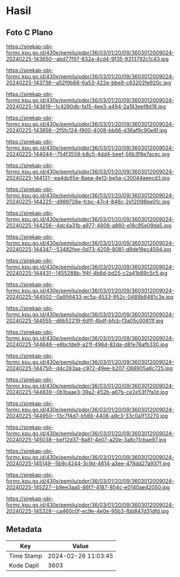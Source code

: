 # Hasil

## Foto C Plano

https://sirekap-obj-formc.kpu.go.id/430e/pemilu/pdpr/36/03/01/20/09/3603012009024-20240225-143650--abd77f97-632a-4cd4-9f35-9313792c1c43.jpg

https://sirekap-obj-formc.kpu.go.id/430e/pemilu/pdpr/36/03/01/20/09/3603012009024-20240225-143738--a52f9b66-6a53-422e-bbe9-c63202fe920c.jpg

https://sirekap-obj-formc.kpu.go.id/430e/pemilu/pdpr/36/03/01/20/09/3603012009024-20240225-143819--1c4280db-fa15-4ee3-a494-2a183eef8d18.jpg

https://sirekap-obj-formc.kpu.go.id/430e/pemilu/pdpr/36/03/01/20/09/3603012009024-20240225-143856--2f5fc124-f900-4008-bb66-d36af9c90e6f.jpg

https://sirekap-obj-formc.kpu.go.id/430e/pemilu/pdpr/36/03/01/20/09/3603012009024-20240225-144044--754f3559-b8c5-4dd4-beef-56b3f8e7acec.jpg

https://sirekap-obj-formc.kpu.go.id/430e/pemilu/pdpr/36/03/01/20/09/3603012009024-20240225-144131--ea4dc65e-8aea-4e13-be5a-c30044aeecd3.jpg

https://sirekap-obj-formc.kpu.go.id/430e/pemilu/pdpr/36/03/01/20/09/3603012009024-20240225-144225--d989728e-fcbc-47c4-846c-2e12098be01c.jpg

https://sirekap-obj-formc.kpu.go.id/430e/pemilu/pdpr/36/03/01/20/09/3603012009024-20240225-144256--4dc4a31b-a977-4808-a860-e18c95e09da5.jpg

https://sirekap-obj-formc.kpu.go.id/430e/pemilu/pdpr/36/03/01/20/09/3603012009024-20240225-144347--53482fee-0d73-4209-8081-d9de19ec4594.jpg

https://sirekap-obj-formc.kpu.go.id/430e/pemilu/pdpr/36/03/01/20/09/3603012009024-20240225-144431--1455288b-1f4f-4b8d-bd25-c2a41b89c5c5.jpg

https://sirekap-obj-formc.kpu.go.id/430e/pemilu/pdpr/36/03/01/20/09/3603012009024-20240225-144502--0a956433-ec5a-4533-952c-0489b8481c3e.jpg

https://sirekap-obj-formc.kpu.go.id/430e/pemilu/pdpr/36/03/01/20/09/3603012009024-20240225-144555--d6b52219-6d1f-4bdf-bfcb-f3a05c00811f.jpg

https://sirekap-obj-formc.kpu.go.id/430e/pemilu/pdpr/36/03/01/20/09/3603012009024-20240225-144646--e8bcfde9-a21f-496d-82da-d81e76afb330.jpg

https://sirekap-obj-formc.kpu.go.id/430e/pemilu/pdpr/36/03/01/20/09/3603012009024-20240225-144750--d4c283aa-c972-49ee-b207-088905a8c725.jpg

https://sirekap-obj-formc.kpu.go.id/430e/pemilu/pdpr/36/03/01/20/09/3603012009024-20240225-144839--0b1baae3-39a2-452b-a67b-ce2e53f7fa1d.jpg

https://sirekap-obj-formc.kpu.go.id/430e/pemilu/pdpr/36/03/01/20/09/3603012009024-20240225-144950--13c7f4d7-b566-4408-a9c3-33c0a1f13270.jpg

https://sirekap-obj-formc.kpu.go.id/430e/pemilu/pdpr/36/03/01/20/09/3603012009024-20240225-145038--bef12d37-8a81-4e07-a20e-3a8c11cbae97.jpg

https://sirekap-obj-formc.kpu.go.id/430e/pemilu/pdpr/36/03/01/20/09/3603012009024-20240225-145149--5b9c4244-3c9d-4614-a3ee-478dd27a937f.jpg

https://sirekap-obj-formc.kpu.go.id/430e/pemilu/pdpr/36/03/01/20/09/3603012009024-20240225-145227--b9ee3aa5-86f7-4187-854c-e0140ae42050.jpg

https://sirekap-obj-formc.kpu.go.id/430e/pemilu/pdpr/36/03/01/20/09/3603012009024-20240225-145328--ca460c0f-ec9e-4e0e-95b3-fbb847d31dfd.jpg


## Metadata

| Key        | Value               |
| ---------- | ------------------- |
| Time Stamp | 2024-02-26 11:03:45 |
| Kode Dapil | 3603                |



